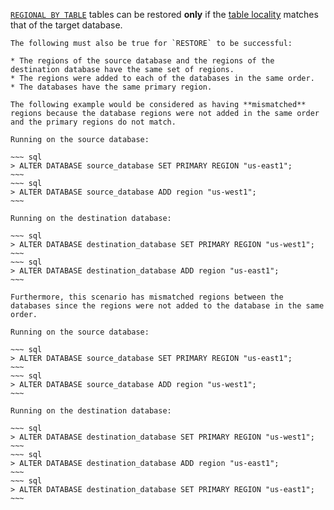 [`REGIONAL BY TABLE`](multiregion-overview.html#regional-tables) tables can be restored **only** if the [table locality](multiregion-overview.html#table-locality) matches that of the target database.

    The following must also be true for `RESTORE` to be successful:

    * The regions of the source database and the regions of the destination database have the same set of regions.
    * The regions were added to each of the databases in the same order.
    * The databases have the same primary region.

    The following example would be considered as having **mismatched** regions because the database regions were not added in the same order and the primary regions do not match.

    Running on the source database:

    ~~~ sql
    > ALTER DATABASE source_database SET PRIMARY REGION "us-east1";
    ~~~
    ~~~ sql
    > ALTER DATABASE source_database ADD region "us-west1";  
    ~~~

    Running on the destination database:

    ~~~ sql
    > ALTER DATABASE destination_database SET PRIMARY REGION "us-west1";
    ~~~
    ~~~ sql
    > ALTER DATABASE destination_database ADD region "us-east1";  
    ~~~

    Furthermore, this scenario has mismatched regions between the databases since the regions were not added to the database in the same order.

    Running on the source database:

    ~~~ sql
    > ALTER DATABASE source_database SET PRIMARY REGION "us-east1";
    ~~~
    ~~~ sql
    > ALTER DATABASE source_database ADD region "us-west1";  
    ~~~

    Running on the destination database:

    ~~~ sql
    > ALTER DATABASE destination_database SET PRIMARY REGION "us-west1";
    ~~~
    ~~~ sql
    > ALTER DATABASE destination_database ADD region "us-east1";
    ~~~
    ~~~ sql  
    > ALTER DATABASE destination_database SET PRIMARY REGION "us-east1";    
    ~~~
